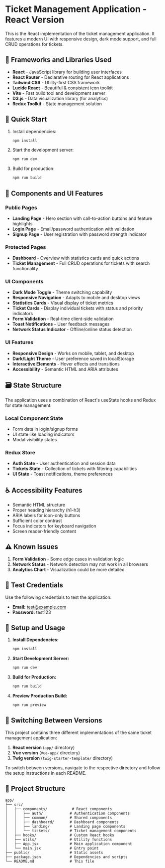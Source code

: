# Ticket Management Application - React Version

This is the React implementation of the ticket management application. It features a modern UI with responsive design, dark mode support, and full CRUD operations for tickets.

## 🧰 Frameworks and Libraries Used

- **React** - JavaScript library for building user interfaces
- **React Router** - Declarative routing for React applications
- **Tailwind CSS** - Utility-first CSS framework
- **Lucide React** - Beautiful & consistent icon toolkit
- **Vite** - Fast build tool and development server
- **D3.js** - Data visualization library (for analytics)
- **Redux Toolkit** - State management solution

## 🚀 Quick Start

1. Install dependencies:
   ```bash
   npm install
   ```

2. Start the development server:
   ```bash
   npm run dev
   ```

3. Build for production:
   ```bash
   npm run build
   ```

## 🧩 Components and UI Features

### Public Pages
- **Landing Page** - Hero section with call-to-action buttons and feature highlights
- **Login Page** - Email/password authentication with validation
- **Signup Page** - User registration with password strength indicator

### Protected Pages
- **Dashboard** - Overview with statistics cards and quick actions
- **Ticket Management** - Full CRUD operations for tickets with search functionality

### UI Components
- **Dark Mode Toggle** - Theme switching capability
- **Responsive Navigation** - Adapts to mobile and desktop views
- **Statistics Cards** - Visual display of ticket metrics
- **Ticket Cards** - Display individual tickets with status and priority indicators
- **Form Validation** - Real-time client-side validation
- **Toast Notifications** - User feedback messages
- **Network Status Indicator** - Offline/online status detection

### UI Features
- **Responsive Design** - Works on mobile, tablet, and desktop
- **Dark/Light Theme** - User preference saved in localStorage
- **Interactive Elements** - Hover effects and transitions
- **Accessibility** - Semantic HTML and ARIA attributes

## 🗃️ State Structure

The application uses a combination of React's useState hooks and Redux for state management:

### Local Component State
- Form data in login/signup forms
- UI state like loading indicators
- Modal visibility states

### Redux Store
- **Auth State** - User authentication and session data
- **Tickets State** - Collection of tickets with filtering capabilities
- **UI State** - Toast notifications, theme preferences

## ♿ Accessibility Features

- Semantic HTML structure
- Proper heading hierarchy (h1-h3)
- ARIA labels for icon-only buttons
- Sufficient color contrast
- Focus indicators for keyboard navigation
- Screen reader-friendly content

## ⚠️ Known Issues

1. **Form Validation** - Some edge cases in validation logic
2. **Network Status** - Network detection may not work in all browsers
3. **Analytics Chart** - Visualization could be more detailed

## 🔐 Test Credentials

Use the following credentials to test the application:

- **Email:** test@example.com
- **Password:** test123

## 🔧 Setup and Usage

1. **Install Dependencies:**
   ```bash
   npm install
   ```

2. **Start Development Server:**
   ```bash
   npm run dev
   ```

3. **Build for Production:**
   ```bash
   npm run build
   ```

4. **Preview Production Build:**
   ```bash
   npm run preview
   ```

## 🔄 Switching Between Versions

This project contains three different implementations of the same ticket management application:

1. **React version** (`app/` directory)
2. **Vue version** (`Vue-app/` directory)
3. **Twig version** (`twig-starter-template/` directory)

To switch between versions, navigate to the respective directory and follow the setup instructions in each README.

## 📁 Project Structure

```
app/
├── src/
│   ├── components/           # React components
│   │   ├── auth/            # Authentication components
│   │   ├── common/          # Shared components
│   │   ├── dashboard/       # Dashboard components
│   │   ├── landing/         # Landing page components
│   │   └── tickets/         # Ticket management components
│   ├── hooks/               # Custom React hooks
│   ├── utils/               # Utility functions
│   ├── App.jsx              # Main application component
│   └── main.jsx             # Entry point
├── public/                  # Static assets
├── package.json             # Dependencies and scripts
└── README.md                # This file
```